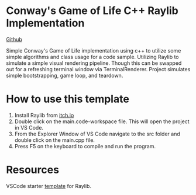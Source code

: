 # Conway's Game of Life C++ Raylib Implementation

[Github](https://github.com/timpatullock/ConwaysGameOfLife)

Simple Conway's Game of Life implementation using c++ to utilize some simple algorithms and class usage for a code sample.
Utilizing Raylib to simulate a simple visual rendering pipeline. Though this can be swapped out for a refreshing terminal window via TerminalRenderer.
Project simulates simple bootstrapping, game loop, and teardown.

# How to use this template

1. Install Raylib from [itch.io](https://raysan5.itch.io/raylib)
2. Double click on the main.code-workspace file. This will open the project in VS Code.
3. From the Explorer Window of VS Code navigate to the src folder and double click on the main.cpp file.
4. Press F5 on the keyboard to compile and run the program.

# Resources

VSCode starter [template](https://github.com/educ8s/Raylib-CPP-Starter-Template-for-VSCODE-V2) for Raylib.
